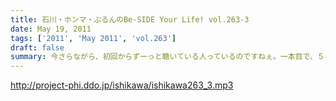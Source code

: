 ```yaml
---
title: 石川・ホンマ・ぶるんのBe-SIDE Your Life! vol.263-3
date: May 19, 2011
tags: ['2011', 'May 2011', 'vol.263']
draft: false
summary: 今さらながら、初回からずーっと聴いている人っているのですねぇ。一本目で、５年分の配信が「約１４GB」とのことでしたが、実は元々の音声ファイルはもっと「重いので」それはかなりな分量なのでしょう・・・しゃべれどもしゃべれども・・・NAMAE
---
```


http://project-phi.ddo.jp/ishikawa/ishikawa263_3.mp3
